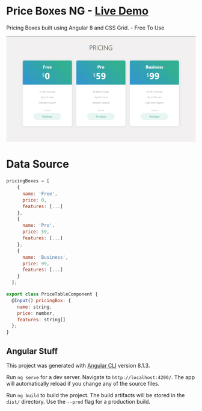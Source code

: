 # Price Boxes NG - [Live Demo](https://price-box-ng.netlify.com/)

Pricing Boxes built using Angular 8 and CSS Grid. - Free To Use

![Screenshot](https://raw.githubusercontent.com/eneajaho/price-box-ng/master/screenshot.png)


# Data Source

```javascript
pricingBoxes = [
    {
      name: 'Free',
      price: 0,
      features: [...]
    },
    {
      name: 'Pro',
      price: 59,
      features: [...]
    },
    {
      name: 'Business',
      price: 99,
      features: [...]
    }
  ];
```

```javascript
export class PriceTableComponent {
  @Input() pricingBox: {
    name: string, 
    price: number, 
    features: string[]
  };
}
```




## Angular Stuff
This project was generated with [Angular CLI](https://github.com/angular/angular-cli) version 8.1.3.

Run `ng serve` for a dev server. Navigate to `http://localhost:4200/`. The app will automatically reload if you change any of the source files.

Run `ng build` to build the project. The build artifacts will be stored in the `dist/` directory. Use the `--prod` flag for a production build.

